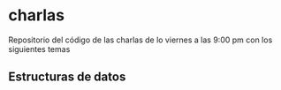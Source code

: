 # charlas
Repositorio del código de las charlas de lo viernes a las 9:00 pm
con los siguientes temas
## Estructuras de datos

